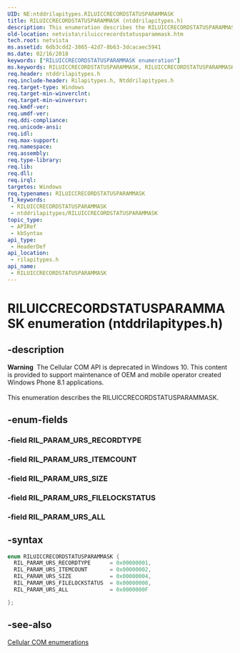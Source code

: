 ```yaml
---
UID: NE:ntddrilapitypes.RILUICCRECORDSTATUSPARAMMASK
title: RILUICCRECORDSTATUSPARAMMASK (ntddrilapitypes.h)
description: This enumeration describes the RILUICCRECORDSTATUSPARAMMASK.
old-location: netvista\riluiccrecordstatusparammask.htm
tech.root: netvista
ms.assetid: 6db3cdd2-3865-42d7-8b63-3dcacaec5941
ms.date: 02/16/2018
keywords: ["RILUICCRECORDSTATUSPARAMMASK enumeration"]
ms.keywords: RILUICCRECORDSTATUSPARAMMASK, RILUICCRECORDSTATUSPARAMMASK enumeration [Network Drivers Starting with Windows Vista], RIL_PARAM_URS_ALL, RIL_PARAM_URS_FILELOCKSTATUS, RIL_PARAM_URS_ITEMCOUNT, RIL_PARAM_URS_RECORDTYPE, RIL_PARAM_URS_SIZE, netvista.riluiccrecordstatusparammask, rilapitypes/RILUICCRECORDSTATUSPARAMMASK, rilapitypes/RIL_PARAM_URS_ALL, rilapitypes/RIL_PARAM_URS_FILELOCKSTATUS, rilapitypes/RIL_PARAM_URS_ITEMCOUNT, rilapitypes/RIL_PARAM_URS_RECORDTYPE, rilapitypes/RIL_PARAM_URS_SIZE
req.header: ntddrilapitypes.h
req.include-header: Rilapitypes.h, Ntddrilapitypes.h
req.target-type: Windows
req.target-min-winverclnt: 
req.target-min-winversvr: 
req.kmdf-ver: 
req.umdf-ver: 
req.ddi-compliance: 
req.unicode-ansi: 
req.idl: 
req.max-support: 
req.namespace: 
req.assembly: 
req.type-library: 
req.lib: 
req.dll: 
req.irql: 
targetos: Windows
req.typenames: RILUICCRECORDSTATUSPARAMMASK
f1_keywords:
 - RILUICCRECORDSTATUSPARAMMASK
 - ntddrilapitypes/RILUICCRECORDSTATUSPARAMMASK
topic_type:
 - APIRef
 - kbSyntax
api_type:
 - HeaderDef
api_location:
 - rilapitypes.h
api_name:
 - RILUICCRECORDSTATUSPARAMMASK
---
```


# RILUICCRECORDSTATUSPARAMMASK enumeration (ntddrilapitypes.h)


## -description

<div class="alert"><b>Warning</b>  The Cellular COM API is deprecated in Windows 10. This content is provided to support maintenance of OEM and mobile operator created Windows Phone 8.1 applications.</div><div> </div>This enumeration describes the RILUICCRECORDSTATUSPARAMMASK.

## -enum-fields

### -field RIL_PARAM_URS_RECORDTYPE

### -field RIL_PARAM_URS_ITEMCOUNT

### -field RIL_PARAM_URS_SIZE

### -field RIL_PARAM_URS_FILELOCKSTATUS

### -field RIL_PARAM_URS_ALL

## -syntax

```cpp
enum RILUICCRECORDSTATUSPARAMMASK {
  RIL_PARAM_URS_RECORDTYPE      = 0x00000001,
  RIL_PARAM_URS_ITEMCOUNT       = 0x00000002,
  RIL_PARAM_URS_SIZE            = 0x00000004,
  RIL_PARAM_URS_FILELOCKSTATUS  = 0x00000008,
  RIL_PARAM_URS_ALL             = 0x0000000F

};
```

## -see-also

<a href="/previous-versions/windows/hardware/cellular/dn946509(v=vs.85)">Cellular COM enumerations</a>